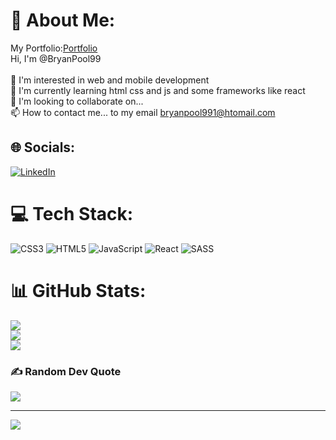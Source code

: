 # 💫 About Me:
My Portfolio:[Portfolio](https://portfolio-bryan-arredondo.vercel.app/)<br>
Hi, I'm @BryanPool99<br><br>👀 I'm interested in web and mobile development<br>🌱 I'm currently learning html css and js and some frameworks like react<br>💞️ I'm looking to collaborate on...<br>📫 How to contact me... to my email bryanpool991@htomail.com


## 🌐 Socials:
[![LinkedIn](https://img.shields.io/badge/LinkedIn-%230077B5.svg?logo=linkedin&logoColor=white)](https://linkedin.com/in/bryan-pool-arredondo-ovalle) 

# 💻 Tech Stack:
![CSS3](https://img.shields.io/badge/css3-%231572B6.svg?style=for-the-badge&logo=css3&logoColor=white) ![HTML5](https://img.shields.io/badge/html5-%23E34F26.svg?style=for-the-badge&logo=html5&logoColor=white) ![JavaScript](https://img.shields.io/badge/javascript-%23323330.svg?style=for-the-badge&logo=javascript&logoColor=%23F7DF1E) ![React](https://img.shields.io/badge/react-%2320232a.svg?style=for-the-badge&logo=react&logoColor=%2361DAFB) ![SASS](https://img.shields.io/badge/SASS-hotpink.svg?style=for-the-badge&logo=SASS&logoColor=white)
# 📊 GitHub Stats:
![](https://github-readme-stats.vercel.app/api?username=BryanPool99&theme=dark&hide_border=false&include_all_commits=false&count_private=false)<br/>
![](https://github-readme-streak-stats.herokuapp.com/?user=BryanPool99&theme=dark&hide_border=false)<br/>
![](https://github-readme-stats.vercel.app/api/top-langs/?username=BryanPool99&theme=dark&hide_border=false&include_all_commits=false&count_private=false&layout=compact)

### ✍️ Random Dev Quote
![](https://quotes-github-readme.vercel.app/api?type=horizontal&theme=radical)

---
[![](https://visitcount.itsvg.in/api?id=BryanPool99&icon=0&color=0)](https://visitcount.itsvg.in)

<!-- Proudly created with GPRM ( https://gprm.itsvg.in ) -->

<!---
BryanPool99/BryanPool99 is a ✨ special ✨ repository because its `README.md` (this file) appears on your GitHub profile.
You can click the Preview link to take a look at your changes.
--->
